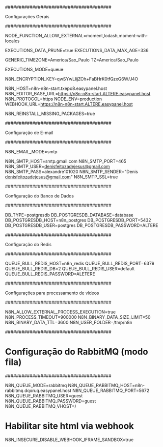 #######################################

Configurações Gerais

#######################################

NODE_FUNCTION_ALLOW_EXTERNAL=moment,lodash,moment-with-locales

EXECUTIONS_DATA_PRUNE=true
EXECUTIONS_DATA_MAX_AGE=336

GENERIC_TIMEZONE=America/Sao_Paulo
TZ=America/Sao_Paulo

EXECUTIONS_MODE=queue

N8N_ENCRYPTION_KEY=qwSYwLlijZOh+FaBHrK0tfGzxG6W/J4O

N8N_HOST=n8n-n8n-start.txepo8.easypanel.host
N8N_EDITOR_BASE_URL=https://n8n-n8n-start.ALTERE.easypanel.host
N8N_PROTOCOL=https
NODE_ENV=production
WEBHOOK_URL=https://n8n-n8n-start.ALTERE.easypanel.host

N8N_REINSTALL_MISSING_PACKAGES=true

#######################################

Configuração de E-mail

#######################################

N8N_EMAIL_MODE=smtp

N8N_SMTP_HOST=smtp.gmail.com
N8N_SMTP_PORT=465
N8N_SMTP_USER=denisfeitozadejesus@gmail.com
N8N_SMTP_PASS=alexandre101020
N8N_SMTP_SENDER="Denis denisfeitozadejesus@gmail.com"
N8N_SMTP_SSL=true

#######################################

Configuração do Banco de Dados

#######################################

DB_TYPE=postgresdb
DB_POSTGRESDB_DATABASE=database
DB_POSTGRESDB_HOST=n8n_postgres
DB_POSTGRESDB_PORT=5432
DB_POSTGRESDB_USER=postgres
DB_POSTGRESDB_PASSWORD=ALTERE

#######################################

Configuração do Redis

#######################################

QUEUE_BULL_REDIS_HOST=n8n_redis
QUEUE_BULL_REDIS_PORT=6379
QUEUE_BULL_REDIS_DB=2
QUEUE_BULL_REDIS_USER=default
QUEUE_BULL_REDIS_PASSWORD=ALETERE

#######################################

Configurações para processamento de vídeos

#######################################

N8N_ALLOW_EXTERNAL_PROCESS_EXECUTION=true
N8N_PROCESS_TIMEOUT=900000
N8N_BINARY_DATA_SIZE_LIMIT=50
N8N_BINARY_DATA_TTL=3600
N8N_USER_FOLDER=/tmp/n8n


#######################################
# Configuração do RabbitMQ (modo fila)
#######################################

N8N_QUEUE_MODE=rabbitmq
N8N_QUEUE_RABBITMQ_HOST=n8n-rabbitmq.dqoruq.easypanel.host
N8N_QUEUE_RABBITMQ_PORT=5672
N8N_QUEUE_RABBITMQ_USER=guest
N8N_QUEUE_RABBITMQ_PASSWORD=guest
N8N_QUEUE_RABBITMQ_VHOST=/

# Habilitar site html via webhook
N8N_INSECURE_DISABLE_WEBHOOK_IFRAME_SANDBOX=true
